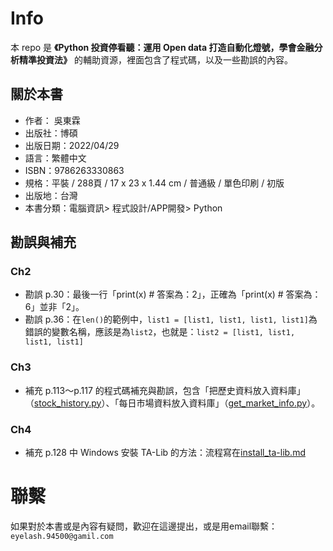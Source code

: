 # Info

本 repo 是 **《Python 投資停看聽：運用 Open data 打造自動化燈號，學會金融分析精準投資法》** 的輔助資源，裡面包含了程式碼，以及一些勘誤的內容。

## 關於本書

* 作者： 吳東霖  
* 出版社：博碩  
* 出版日期：2022/04/29
* 語言：繁體中文
* ISBN：9786263330863
* 規格：平裝 / 288頁 / 17 x 23 x 1.44 cm / 普通級 / 單色印刷 / 初版
* 出版地：台灣
* 本書分類：電腦資訊> 程式設計/APP開發> Python

## 勘誤與補充

### Ch2

* 勘誤 p.30：最後一行「print(x) # 答案為：2」，正確為「print(x) # 答案為：6」並非「2」。
* 勘誤 p.36：在`len()`的範例中，`list1 = [list1, list1, list1, list1]`為錯誤的變數名稱，應該是為`list2`，也就是：`list2 = [list1, list1, list1, list1]`

### Ch3

* 補充 p.113～p.117 的程式碼補充與勘誤，包含「把歷史資料放入資料庫」（[stock_history.py](ch3/../code/ch3/stock_history.py)）、「每日市場資料放入資料庫」（[get_market_info.py](ch3/../code/ch3/get_market_info.py)）。

### Ch4

* 補充 p.128 中 Windows 安裝 TA-Lib 的方法：流程寫在[install_ta-lib.md](code/ch4/install_ta-lib.md)

# 聯繫

如果對於本書或是內容有疑問，歡迎在這邊提出，或是用email聯繫：`eyelash.94500@gamil.com`